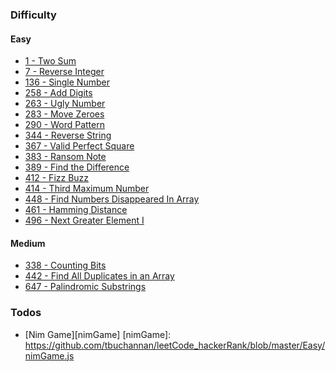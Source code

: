 ### Difficulty

#### Easy

- [1 - Two Sum][twoSum]
- [7 - Reverse Integer][reverseInteger]
- [136 - Single Number][singleNumber]
- [258 - Add Digits][addDigits]
- [263 - Ugly Number][uglyNumber]
- [283 - Move Zeroes][moveZeroes]
- [290 - Word Pattern][wordPattern]
- [344 - Reverse String][reverseString]
- [367 - Valid Perfect Square][validPerfectSquare]
- [383 - Ransom Note][ransomNote]
- [389 - Find the Difference][findTheDifference]
- [412 - Fizz Buzz][fizzBuzz]
- [414 - Third Maximum Number][thirdMaxNum]
- [448 - Find Numbers Disappeared In Array][findNumsDisappearedInArray]
- [461 - Hamming Distance][hammingDistance]
- [496 - Next Greater Element I][nextGreaterEl]

#### Medium

- [338 - Counting Bits][countingBits]
- [442 - Find All Duplicates in an Array][findAllDuplicates]
- [647 - Palindromic Substrings][palindromicSubstrings]

### Todos

- [Nim Game][nimGame]
[nimGame]: https://github.com/tbuchannan/leetCode_hackerRank/blob/master/Easy/nimGame.js

<!-- EASY LINKS -->
[validPerfectSquare]: https://github.com/tbuchannan/leetCode_hackerRank/blob/master/Easy/validPerfectSquare.js

[uglyNumber]: https://github.com/tbuchannan/leetCode_hackerRank/blob/master/Easy/uglyNumber.js

[addDigits]: https://github.com/tbuchannan/leetCode_hackerRank/blob/master/Easy/addDigits.js

[moveZeroes]: https://github.com/tbuchannan/leetCode_hackerRank/blob/master/Easy/moveZeroes.js

[thirdMaxNum]: https://github.com/tbuchannan/leetCode_hackerRank/blob/master/Easy/thirdMaximumNumber.js

[findNumsDisappearedInArray]: https://github.com/tbuchannan/leetCode_hackerRank/blob/master/Easy/findNumsDisappearedInArray.js

[findTheDifference]: https://github.com/tbuchannan/leetCode_hackerRank/blob/master/Easy/findTheDifference.js

[fizzBuzz]: https://github.com/tbuchannan/leetCode_hackerRank/blob/master/Easy/fizzBuzz.js

[nextGreaterEl]: https://github.com/tbuchannan/leetCode_hackerRank/blob/master/Easy/nextGreaterEl.js

[ransomNote]: https://github.com/tbuchannan/leetCode_hackerRank/blob/master/Easy/ransomNote.js

[reverseInteger]: https://github.com/tbuchannan/leetCode_hackerRank/blob/master/Easy/reverseInteger.js

[reverseString]: https://github.com/tbuchannan/leetCode_hackerRank/blob/master/Easy/reverseString.js

[singleNumber]: https://github.com/tbuchannan/leetCode_hackerRank/blob/master/Easy/singleNumber.js

[twoSum]: https://github.com/tbuchannan/leetCode_hackerRank/blob/master/Easy/twoSum.js

[wordPattern]: https://github.com/tbuchannan/leetCode_hackerRank/blob/master/Easy/wordPattern.js

[hammingDistance]: https://github.com/tbuchannan/leetCode_hackerRank/blob/master/Easy/hammingDistance.js

<!--  MEDIUM LINKS -->

[countingBits]: https://github.com/tbuchannan/leetCode_hackerRank/blob/master/Medium/countingBits.js

[findAllDuplicates]: https://github.com/tbuchannan/leetCode_hackerRank/blob/master/Medium/findAllDuplicates.js

[palindromicSubstrings]: https://github.com/tbuchannan/leetCode_hackerRank/blob/master/Medium/palindromicSubstrings.js
